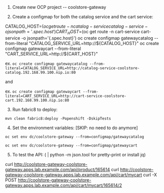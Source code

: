 1. Create new OCP project -- coolstore-gateway

2. Create a configmap for both the catalog service and the cart service:

CATALOG_HOST=$(oc get route -n catalog-service catalog-service -o jsonpath='{.spec.host}')
CART_HOST=$(oc get route -n cart-service cart-service -o jsonpath='{.spec.host}')
oc create configmap gatewaycatalog --from-literal "CATALOG_SERVICE_URL=http://${CATALOG_HOST}"
oc create configmap gatewaycart --from-literal "CART_SERVICE_URL=http://${CART_HOST}"

ex. `oc create configmap gatewaycatalog --from-literal=CATALOG_SERVICE_URL=http://catalog-service-coolstore-catalog.192.168.99.100.nip.io:80`

and

ex. `oc create configmap gatewaycart --from-literal=CART_SERVICE_URL=http://cart-service-coolstore-cart.192.168.99.100.nip.io:80`


3. Run fabric8 to deploy:

`mvn clean fabric8:deploy -Popenshift -DskipTests`

4. Set the environment variables: [SKIP: no need to do anymore]

`oc set env dc/coolstore-gateway --from=configmap/gatewaycatalog`

`oc set env dc/coolstore-gateway --from=configmap/gatewaycart`

5. To test the API: ( | python -m json.tool for pretty-print or install jq) 

  curl http://coolstore-gateway-coolstore-gateway.apps.lab.example.com/api/product/165614
  curl http://coolstore-gateway-coolstore-gateway.apps.lab.example.com/api/cart/mycart
  curl -X POST http://coolstore-gateway-coolstore-gateway.apps.lab.example.com/api/cart/mycart/165614/2


